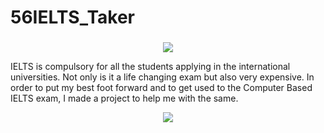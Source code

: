 # 56IELTS_Taker
### 
<div align = "center">
  <img align="center" src= "https://github.com/VinayakBector2002/56IELTS_Taker/blob/master/ielts.jpg" />
</div>

IELTS is compulsory for all the students applying in the international universities. Not only is it a life changing exam but also very expensive. In order to put my best foot forward and to get used to the Computer Based IELTS exam, I made a project to help me with the same.
<div align = "center">
  <img align="center" src= "https://github.com/VinayakBector2002/VinayakBector2002/blob/master/Vlogo.jpg" />
</div>
